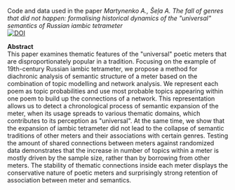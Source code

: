Code and data used in the paper *Martynenko A., Šeļa A. The fall of genres that did not happen: formalising historical dynamics of the  "universal" semantics of Russian iambic tetrameter*  
[![DOI](https://zenodo.org/badge/613978153.svg)](https://zenodo.org/badge/latestdoi/613978153)
  
**Abstract**  
This paper examines thematic features of the "universal" poetic meters that are disproportionately popular in a tradition. Focusing on the example of 19th-century Russian iambic tetrameter, we propose a method for diachronic analysis of semantic structure of a meter based on the combination of topic modelling and network analysis. We represent each poem as topic probabilities and use most probable topics appearing within one poem to build up  the connections of a network. This representation allows us to detect a chronological process of semantic expansion of the meter, when its usage spreads to various thematic domains, which contributes to its perception as "universal". At the same time, we show that the expansion of iambic tetrameter did not lead to the collapse of semantic traditions of other meters and their associations with certain genres. Testing the amount of shared connections between meters against randomized data demonstrates that the increase in number of topics within  a meter is mostly driven by the sample size, rather than by borrowing from other meters. The stability of thematic connections inside each meter displays the conservative nature of poetic meters and surprisingly strong retention of association between meter and semantics.  